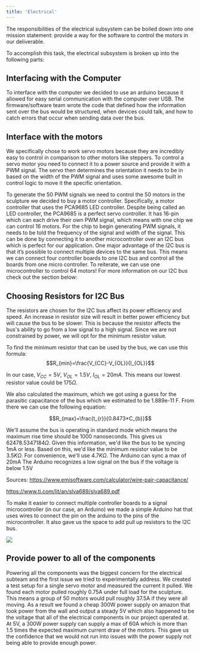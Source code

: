 ```yaml
---
title: 'Electrical'
---
```


The responsibilities of the electrical subsystem can be boiled down into one mission statement: provide a way for the software to control the motors in our deliverable.

To accomplish this task, the electrical subsystem is broken up into the following parts:

## Interfacing with the Computer
To interface with the computer we decided to use an arduino because it allowed for easy serial communication with the computer over USB. The firmware/software team wrote the code that defined how the information sent over the bus would be structured, when devices could talk, and how to catch errors that occur when sending data over the bus. 

## Interface with the motors
We specifically chose to work servo motors because they are incredibly easy to control in comparison to other motors like steppers. To control a servo motor you need to connect it to a power source and provide it with a PWM signal. The servo then determines the orientation it needs to be in based on the width of the PWM signal and uses some awesome built in control logic to move it the specific orientation.

To generate the 50 PWM signals we need to control the 50 motors in the sculpture we decided to buy a motor controller. Specifically, a motor controller that uses the PCA9685 LED controller. Despite being called an LED controller, the PCA9685 is a perfect servo controller. It has 16-pin which can each drive their own PWM signal, which means with one chip we can control 16 motors. For the chip to begin generating PWM signals, it needs to be told the frequency of the signal and width of the signal. This can be done by connecting it to another microcontroller over an I2C bus which is perfect for our application. One major advantage of the I2C bus is that it’s possible to connect multiple devices to the same bus. This means we can connect four controller boards to one I2C bus and control all the boards from one micro controller. To reiterate, we can use one microcontroller to control 64 motors! For more information on our I2C bus check out the section below:

## Choosing Resistors for I2C Bus
The resistors are chosen for the I2C bus affect its power efficiency and speed. An increase in resistor size will result in better power efficiency but will cause the bus to be slower. This is because the resistor affects the bus's ability to go from a low signal to a high signal. Since we are not constrained by power, we will opt for the minimum resistor value.

To find the minimum resistor that can be used by the bus, we can use this formula:
$$R_{min}=\frac{V_{CC}-V_{OL}}{I_{OL}}$$

In our case, $V_{CC}=5V$, $V_{OL}=1.5V$, $I_{OL}=20mA$. This means our lowest resistor value could be $175\Omega$.

We also calculated the maximum, which we got using a guess for the parasitic capacitance of the bus which we estimated to be 1.889e-11 F. From there we can use the following equation:

$$R_{max}=\frac{t_{r}}{0.8473*C_{b}}$$

We'll assume the bus is operating in standard mode which means the maximum rise time should be 1000 nanoseconds. This gives us $62478.5347184\Omega$.
Given this information, we'd like the bus to be syncing 1mA or less. Based on this, we'd like the minimum resistor value to be $3.5K\Omega$. For convenience, we'll use $4.7K\Omega$.
The Arduino can sync a max of 20mA
The Arduino recognizes a low signal on the bus if the voltage is below 1.5V

Sources:
https://www.emisoftware.com/calculator/wire-pair-capacitance/

https://www.ti.com/lit/an/slva689/slva689.pdf

To make it easier to connect multiple controller boards to a signal microcontroller (in our case, an Arduino) we made a simple Arduino hat that uses wires to connect the pin on the arduino to the pins of the microcontroller. It also gave us the space to add pull up resistors to the I2C bus.

![](/images/wire.JPG)

## Provide power to all of the components
Powering all the components was the biggest concern for the electrical subteam and the first issue we tried to experimentally address. We created a test setup for a single servo motor and measured the current it pulled. We found each motor pulled roughly 0.75A under full load for the sculpture. This means a group of 50 motors would pull roughly 37.5A if they were all moving. As a result we found a cheap 300W power supply on amazon that took power from the wall and output a steady 5V which also happened to be the voltage that all of the electrical components in our project operated at. At 5V, a 300W power supply can supply a max of 60A which is more than 1.5 times the expected maximum current draw of the motors. This gave us the confidence that we would not run into issues with the power supply not being able to provide enough power.

